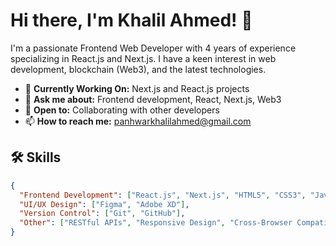 <!---- 👋 Hi, I’m Khalil Ahmed with 4 years of experience in Front-end web development (React js, Next js).
- 👀 I’m interested in web development, blockchain web3, and the latest technologies.
- 🌱 I’m currently working with Next.js and React.js Front-end web development.
- 💞️ I’m looking to collaborate with other Developers.
- 📫 How to reach me? 
- you can reach me through my email ( panhwarkhalilahmed@gmail.com ).


khalilahmed63/khalilahmed63 is a ✨ special ✨ repository because its `README.md` (this file) appears on your GitHub profile.
You can click the Preview link to take a look at your changes.
--->


# Hi there, I'm Khalil Ahmed! 👋

I'm a passionate Frontend Web Developer with 4 years of experience specializing in React.js and Next.js. I have a keen interest in web development, blockchain (Web3), and the latest technologies.

- 🌱 **Currently Working On:** Next.js and React.js projects
- 💬 **Ask me about:** Frontend development, React, Next.js, Web3
- 🤝 **Open to:** Collaborating with other developers
- 📫 **How to reach me:** [panhwarkhalilahmed@gmail.com](mailto:panhwarkhalilahmed@gmail.com)

## 🛠️ Skills

```json
{
  "Frontend Development": ["React.js", "Next.js", "HTML5", "CSS3", "JavaScript", "TypeScript"],
  "UI/UX Design": ["Figma", "Adobe XD"],
  "Version Control": ["Git", "GitHub"],
  "Other": ["RESTful APIs", "Responsive Design", "Cross-Browser Compatibility"]
}


